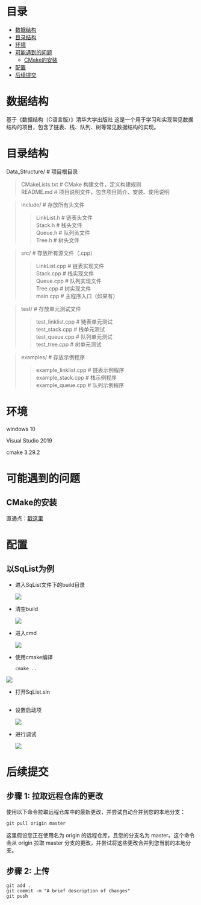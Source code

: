 # 目录
- [数据结构](#数据结构)
- [目录结构](#目录结构)
- [环境](#环境)
- [可能遇到的问题](#可能遇到的问题)
  - [CMake的安装](#CMake的安装)
- [配置](#配置)
- [后续提交](#后续提交)

# 数据结构

基于《数据结构（C语言版）》清华大学出版社 
这是一个用于学习和实现常见数据结构的项目，包含了链表、栈、队列、树等常见数据结构的实现。



# 目录结构
Data_Structure/ # 项目根目录   
> CMakeLists.txt # CMake 构建文件，定义构建规则  
> README.md # 项目说明文件，包含项目简介、安装、使用说明  

> include/ # 存放所有头文件  
>> LinkList.h # 链表头文件  
>> Stack.h # 栈头文件  
>> Queue.h # 队列头文件  
>> Tree.h # 树头文件  

> src/ # 存放所有源文件（.cpp）  
>> LinkList.cpp # 链表实现文件  
>> Stack.cpp # 栈实现文件  
>> Queue.cpp # 队列实现文件  
>> Tree.cpp # 树实现文件  
>> main.cpp # 主程序入口（如果有）  

> test/ # 存放单元测试文件  
>> test_linklist.cpp # 链表单元测试  
>> test_stack.cpp # 栈单元测试  
>> test_queue.cpp # 队列单元测试  
>> test_tree.cpp # 树单元测试  

> examples/ # 存放示例程序  
>> example_linklist.cpp # 链表示例程序  
>> example_stack.cpp # 栈示例程序  
>> example_queue.cpp # 队列示例程序  


# 环境

windows 10

Visual Studio 2019

cmake  3.29.2

# 可能遇到的问题

## CMake的安装

直通点：[戳这里](https://blog.csdn.net/sanqima/article/details/132634898?ops_request_misc=&request_id=&biz_id=102&utm_term=cmake%20windows&utm_medium=distribute.pc_search_result.none-task-blog-2~all~sobaiduweb~default-0-132634898.142^v100^pc_search_result_base7&spm=1018.2226.3001.4187)

# 配置

## 以SqList为例

- 进入SqList文件下的build目录

   ![](https://github.com/369qwer/Data_Structure/blob/master/Sample%20Photos/%E5%B1%8F%E5%B9%95%E6%88%AA%E5%9B%BE%202024-04-19%20130505.png)
- 清空build

   ![](https://github.com/369qwer/Data_Structure/blob/master/Sample%20Photos/%E5%B1%8F%E5%B9%95%E6%88%AA%E5%9B%BE%202024-04-19%20130543.png)
- 进入cmd

   ![](https://github.com/369qwer/Data_Structure/blob/master/Sample%20Photos/%E5%B1%8F%E5%B9%95%E6%88%AA%E5%9B%BE%202024-04-19%20130554.png)

- 使用cmake编译
  
  ```
  cmake ..
  ```
 ![](https://github.com/369qwer/Data_Structure/blob/master/Sample%20Photos/%E5%B1%8F%E5%B9%95%E6%88%AA%E5%9B%BE%202024-04-19%20131646.png)
  
- 打开SqList.sln

   ![]()
- 设置启动项

   ![](https://github.com/369qwer/Data_Structure/blob/master/Sample%20Photos/%E5%B1%8F%E5%B9%95%E6%88%AA%E5%9B%BE%202024-04-19%20131738.png)
- 进行调试

   ![](https://github.com/369qwer/Data_Structure/blob/master/Sample%20Photos/%E5%B1%8F%E5%B9%95%E6%88%AA%E5%9B%BE%202024-04-19%20131819.png)
  

# 后续提交


## 步骤 1: 拉取远程仓库的更改

使用以下命令拉取远程仓库中的最新更改，并尝试自动合并到您的本地分支：
```
git pull origin master
```
这里假设您正在使用名为 origin 的远程仓库，且您的分支名为 master。这个命令会从 origin 拉取 master 分支的更改，并尝试将这些更改合并到您当前的本地分支。

## 步骤 2: 上传

```
git add .
git commit -m "A brief description of changes"
git push
```



